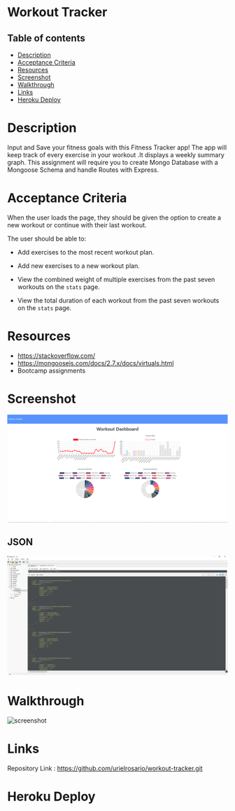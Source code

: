 # Workout Tracker

## Table of contents

- [Description](#Description)
- [Acceptance Criteria](#AcceptanceCriteria)
- [Resources](#Resources)
- [Screenshot](#Screenshot)
- [Walkthrough](#walkthrough)
- [Links](#Links)
- [Heroku Deploy](#HerokuDeploy)

# Description

Input and Save your fitness goals with this Fitness Tracker app! The app will keep track of every exercise in your workout .It displays a weekly summary graph. This assignment will require you to create Mongo Database with a Mongoose Schema and handle Routes with Express.

# Acceptance Criteria

When the user loads the page, they should be given the option to create a new workout or continue with their last workout.

The user should be able to:

- Add exercises to the most recent workout plan.

- Add new exercises to a new workout plan.

- View the combined weight of multiple exercises from the past seven workouts on the `stats` page.

- View the total duration of each workout from the past seven workouts on the `stats` page.

# Resources

- https://stackoverflow.com/
- https://mongoosejs.com/docs/2.7.x/docs/virtuals.html
- Bootcamp assignments

# Screenshot

![screenshot](assets/screenshot.png)

## JSON

![screenshot](assets/json.png)

# Walkthrough

![screenshot](assets\walkthrough.gif)

# Links

Repository Link : https://github.com/urielrosario/workout-tracker.git

# Heroku Deploy
